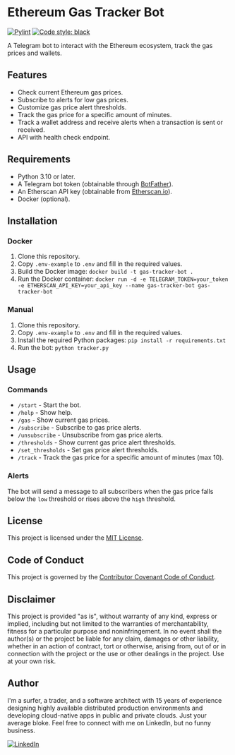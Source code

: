 # Ethereum Gas Tracker Bot

[![Pylint](https://github.com/hyp3rd/telegram-gas-tracker/actions/workflows/pylint.yml/badge.svg)](https://github.com/hyp3rd/telegram-gas-tracker/actions/workflows/pylint.yml)
[![Code style: black](https://img.shields.io/badge/code%20style-black-000000.svg)](https://github.com/psf/black)

A Telegram bot to interact with the Ethereum ecosystem, track the gas prices and wallets.

## Features

- Check current Ethereum gas prices.
- Subscribe to alerts for low gas prices.
- Customize gas price alert thresholds.
- Track the gas price for a specific amount of minutes.
- Track a wallet address and receive alerts when a transaction is sent or received.
- API with health check endpoint.

## Requirements

- Python 3.10 or later.
- A Telegram bot token (obtainable through [BotFather](https://t.me/botfather)).
- An Etherscan API key (obtainable from [Etherscan.io](https://etherscan.io/)).
- Docker (optional).

## Installation

### Docker

1. Clone this repository.
2. Copy `.env-example` to `.env` and fill in the required values.
3. Build the Docker image: `docker build -t gas-tracker-bot .`
4. Run the Docker container: `docker run -d -e TELEGRAM_TOKEN=your_token -e ETHERSCAN_API_KEY=your_api_key --name gas-tracker-bot gas-tracker-bot`

### Manual

1. Clone this repository.
2. Copy `.env-example` to `.env` and fill in the required values.
3. Install the required Python packages: `pip install -r requirements.txt`
4. Run the bot: `python tracker.py`

## Usage

### Commands

- `/start` - Start the bot.
- `/help` - Show help.
- `/gas` - Show current gas prices.
- `/subscribe` - Subscribe to gas price alerts.
- `/unsubscribe` - Unsubscribe from gas price alerts.
- `/thresholds` - Show current gas price alert thresholds.
- `/set_thresholds` - Set gas price alert thresholds.
- `/track` - Track the gas price for a specific amount of minutes (max 10).

### Alerts

The bot will send a message to all subscribers when the gas price falls below the `low` threshold or rises above the `high` threshold.

## License

This project is licensed under the [MIT License](LICENSE).

## Code of Conduct

This project is governed by the [Contributor Covenant Code of Conduct](CODE_OF_CONDUCT.md).

## Disclaimer

This project is provided "as is", without warranty of any kind, express or implied, including but not limited to the warranties of merchantability, fitness for a particular purpose and noninfringement. In no event shall the author(s) or the project be liable for any claim, damages or other liability, whether in an action of contract, tort or otherwise, arising from, out of or in connection with the project or the use or other dealings in the project. Use at your own risk.

## Author

I'm a surfer, a trader, and a software architect with 15 years of experience designing highly available distributed production environments and developing cloud-native apps in public and private clouds. Just your average bloke. Feel free to connect with me on LinkedIn, but no funny business.

[![LinkedIn](https://img.shields.io/badge/LinkedIn-0077B5?style=for-the-badge&logo=linkedin&logoColor=white)](https://www.linkedin.com/in/francesco-cosentino/)
